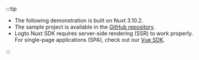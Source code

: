 :::tip

- The following demonstration is built on Nuxt 3.10.2.
- The sample project is available in the [GitHub repository](https://github.com/logto-io/js/tree/HEAD/packages/nuxt).
- Logto Nuxt SDK requires server-side rendering (SSR) to work properly. For single-page applications (SPA), check out our [Vue SDK](/sdk/vue/).

:::
